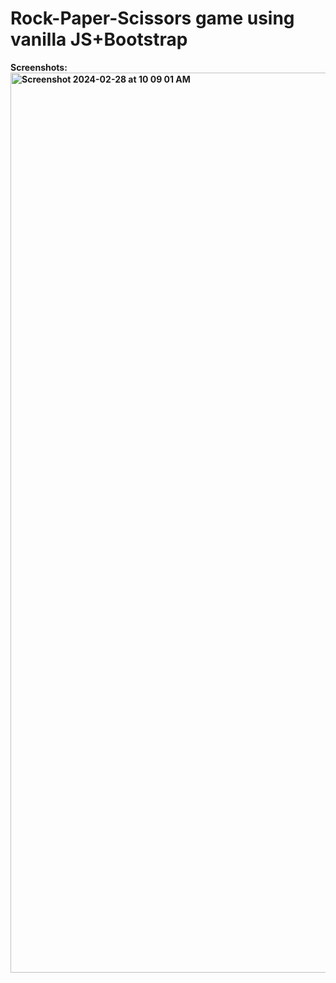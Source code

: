 <h1>Rock-Paper-Scissors game using vanilla JS+Bootstrap</h1>

<b>Screenshots:<b>
<img width="1440" alt="Screenshot 2024-02-28 at 10 09 01 AM" src="https://github.com/akifurrahman/js-tictactoe/assets/120382518/2a708680-1520-46b5-a760-e020ec00248c">



